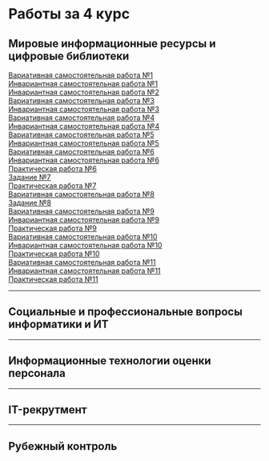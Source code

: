 # Работы за 4 курс

## Мировые информационные ресурсы и цифровые библиотеки

[Вариативная самостоятельная работа №1][1]<br>
[Инвариантная самостоятельная работа №1][2]<br>
[Инвариантная самостоятельная работа №2][3]<br>
[Вариативная самостоятельная работа №3][4]<br>
[Инвариантная самостоятельная работа №3][5]<br>
[Вариативная самостоятельная работа №4][6]<br>
[Инвариантная самостоятельная работа №4][7]<br>
[Вариативная самостоятельная работа №5][8]<br>
[Инвариантная самостоятельная работа №5][9]<br>
[Вариативная самостоятельная работа №6][10]<br>
[Инвариантная самостоятельная работа №6][11]<br>
[Практическая работа №6][12]<br>
[Задание №7][13]<br>
[Практическая работа №7][14]<br>
[Вариативная самостоятельная работа №8][15]<br>
[Задание №8][16]<br>
[Вариативная самостоятельная работа №9][17]<br>
[Инвариантная самостоятельная работа №9][18]<br>
[Практическая работа №9][19]<br>
[Вариативная самостоятельная работа №10][20]<br>
[Инвариантная самостоятельная работа №10][21]<br>
[Практическая работа №10][22]<br>
[Вариативная самостоятельная работа №11][23]<br>
[Инвариантная самостоятельная работа №11][24]<br>
[Практическая работа №11][25]<br>

[1]: https://github.com/viktoriashandybina/4/blob/main/Мировые%20информационные%20ресурсы%20и%20цифровые%20библиотеки/Вариативная%20самостоятельная%20работа%20№1.pdf
[2]: https://github.com/viktoriashandybina/4/blob/main/Мировые%20информационные%20ресурсы%20и%20цифровые%20библиотеки/Инвариантная%20самостоятельная%20работа%20№1.pdf
[3]: https://github.com/viktoriashandybina/4/blob/main/Мировые%20информационные%20ресурсы%20и%20цифровые%20библиотеки/Инвариантная%20самостоятельная%20работа%20№2.pdf
[4]: https://github.com/viktoriashandybina/4/blob/main/Мировые%20информационные%20ресурсы%20и%20цифровые%20библиотеки/Вариативная%20самостоятельная%20работа%20№3.pdf
[5]: https://github.com/viktoriashandybina/4/blob/main/Мировые%20информационные%20ресурсы%20и%20цифровые%20библиотеки/Инвариантная%20самостоятельная%20работа%20№3.pdf
[6]: https://github.com/viktoriashandybina/4/blob/main/Мировые%20информационные%20ресурсы%20и%20цифровые%20библиотеки/Вариативная%20самостоятельная%20работа%20№4.pdf
[7]: https://github.com/viktoriashandybina/4/blob/main/Мировые%20информационные%20ресурсы%20и%20цифровые%20библиотеки/Инвариантная%20самостоятельная%20работа%20№4.pdf
[8]: https://github.com/viktoriashandybina/4/blob/main/Мировые%20информационные%20ресурсы%20и%20цифровые%20библиотеки/Вариативная%20самостоятельная%20работа%20№5.pdf
[9]: https://github.com/viktoriashandybina/4/blob/main/Мировые%20информационные%20ресурсы%20и%20цифровые%20библиотеки/Инвариантная%20самостоятельная%20работа%20№5.pdf
[10]: https://github.com/viktoriashandybina/4/blob/main/Мировые%20информационные%20ресурсы%20и%20цифровые%20библиотеки/Вариативная%20самостоятельная%20работа%20№6.pdf
[11]: https://github.com/viktoriashandybina/4/blob/main/Мировые%20информационные%20ресурсы%20и%20цифровые%20библиотеки/Инвариантная%20самостоятельная%20работа%20№6.pdf
[12]: https://github.com/viktoriashandybina/4/blob/main/Мировые%20информационные%20ресурсы%20и%20цифровые%20библиотеки/Практическая%20работа%20№6.pdf
[13]: https://github.com/viktoriashandybina/4/blob/main/Мировые%20информационные%20ресурсы%20и%20цифровые%20библиотеки/Задание%20№7.pdf
[14]: https://github.com/viktoriashandybina/4/blob/main/Мировые%20информационные%20ресурсы%20и%20цифровые%20библиотеки/Практическая%20работа%20№7.pdf
[15]: https://github.com/viktoriashandybina/4/blob/main/Мировые%20информационные%20ресурсы%20и%20цифровые%20библиотеки/Вариативная%20самостоятельная%20работа%20№8.pdf
[16]: https://github.com/viktoriashandybina/4/blob/main/Мировые%20информационные%20ресурсы%20и%20цифровые%20библиотеки/Задание%20№8.pdf
[17]: https://github.com/viktoriashandybina/4/blob/main/Мировые%20информационные%20ресурсы%20и%20цифровые%20библиотеки/Вариативная%20самостоятельная%20работа%20№9.pdf
[18]: https://github.com/viktoriashandybina/4/blob/main/Мировые%20информационные%20ресурсы%20и%20цифровые%20библиотеки/Инвариантная%20самостоятельная%20работа%20№9.pdf
[19]: https://github.com/viktoriashandybina/4/blob/main/Мировые%20информационные%20ресурсы%20и%20цифровые%20библиотеки/Практическая%20работа%20№9.pdf
[20]: https://github.com/viktoriashandybina/4/blob/main/Мировые%20информационные%20ресурсы%20и%20цифровые%20библиотеки/Вариативная%20самостоятельная%20работа%20№10.pdf
[21]: https://github.com/viktoriashandybina/4/blob/main/Мировые%20информационные%20ресурсы%20и%20цифровые%20библиотеки/Инвариантная%20самостоятельная%20работа%20№10.pdf
[22]: https://github.com/viktoriashandybina/4/blob/main/Мировые%20информационные%20ресурсы%20и%20цифровые%20библиотеки/Практическая%20работа%20№10.pdf
[23]: https://github.com/viktoriashandybina/4/blob/main/Мировые%20информационные%20ресурсы%20и%20цифровые%20библиотеки/Вариативная%20самостоятельная%20работа%20№11.pdf
[24]: https://github.com/viktoriashandybina/4/blob/main/Мировые%20информационные%20ресурсы%20и%20цифровые%20библиотеки/Инвариантная%20самостоятельная%20работа%20№11.pdf
[25]: https://github.com/viktoriashandybina/4/blob/main/Мировые%20информационные%20ресурсы%20и%20цифровые%20библиотеки/Практическая%20работа%20№11.pdf



*****

## Социальные и профессиональные вопросы информатики и ИТ


*****

## Информационные технологии оценки персонала


*****

## IT-рекрутмент


*****

## Рубежный контроль

